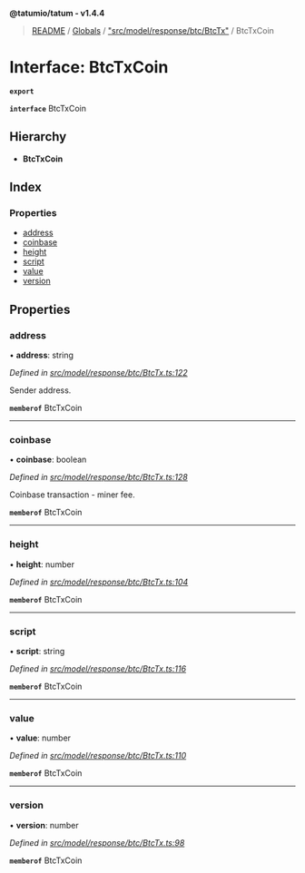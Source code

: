 **@tatumio/tatum - v1.4.4**

> [README](../README.md) / [Globals](../globals.md) / ["src/model/response/btc/BtcTx"](../modules/_src_model_response_btc_btctx_.md) / BtcTxCoin

# Interface: BtcTxCoin

**`export`** 

**`interface`** BtcTxCoin

## Hierarchy

* **BtcTxCoin**

## Index

### Properties

* [address](_src_model_response_btc_btctx_.btctxcoin.md#address)
* [coinbase](_src_model_response_btc_btctx_.btctxcoin.md#coinbase)
* [height](_src_model_response_btc_btctx_.btctxcoin.md#height)
* [script](_src_model_response_btc_btctx_.btctxcoin.md#script)
* [value](_src_model_response_btc_btctx_.btctxcoin.md#value)
* [version](_src_model_response_btc_btctx_.btctxcoin.md#version)

## Properties

### address

•  **address**: string

*Defined in [src/model/response/btc/BtcTx.ts:122](https://github.com/tatumio/tatum-js/blob/c5d1e16/src/model/response/btc/BtcTx.ts#L122)*

Sender address.

**`memberof`** BtcTxCoin

___

### coinbase

•  **coinbase**: boolean

*Defined in [src/model/response/btc/BtcTx.ts:128](https://github.com/tatumio/tatum-js/blob/c5d1e16/src/model/response/btc/BtcTx.ts#L128)*

Coinbase transaction - miner fee.

**`memberof`** BtcTxCoin

___

### height

•  **height**: number

*Defined in [src/model/response/btc/BtcTx.ts:104](https://github.com/tatumio/tatum-js/blob/c5d1e16/src/model/response/btc/BtcTx.ts#L104)*

**`memberof`** BtcTxCoin

___

### script

•  **script**: string

*Defined in [src/model/response/btc/BtcTx.ts:116](https://github.com/tatumio/tatum-js/blob/c5d1e16/src/model/response/btc/BtcTx.ts#L116)*

**`memberof`** BtcTxCoin

___

### value

•  **value**: number

*Defined in [src/model/response/btc/BtcTx.ts:110](https://github.com/tatumio/tatum-js/blob/c5d1e16/src/model/response/btc/BtcTx.ts#L110)*

**`memberof`** BtcTxCoin

___

### version

•  **version**: number

*Defined in [src/model/response/btc/BtcTx.ts:98](https://github.com/tatumio/tatum-js/blob/c5d1e16/src/model/response/btc/BtcTx.ts#L98)*

**`memberof`** BtcTxCoin
